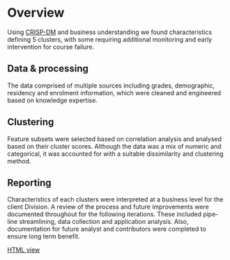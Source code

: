 # Overview

Using [CRISP-DM](https://en.wikipedia.org/wiki/Cross-industry_standard_process_for_data_mining) and business understanding we found characteristics defining 5 clusters, with some requiring additional monitoring and early intervention for course failure. 

## Data & processing

The data comprised of multiple sources including grades, demographic, residency and enrolment information, which were cleaned and engineered based on knowledge expertise. 

## Clustering

Feature subsets were selected based on correlation analysis and analysed based on their cluster scores.
Although the data was a mix of numeric and categorical, it was accounted for with a suitable dissimilarity and clustering method.

## Reporting

Characteristics of each clusters were interpreted at a business level for the client Division.
A review of the process and future improvements were documented throughout for the following iterations. These included pipe-line streamlining, data collection and application analysis.
Also, documentation for future analyst and contributors were completed to ensure long term benefit.

[HTML view](https://htmlpreview.github.io/?https://github.com/DanielFarahani/early_failure_detection/blob/master/report.html)